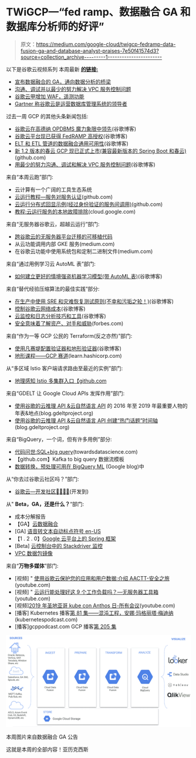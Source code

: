 # TWiGCP—“fed ramp、数据融合 GA 和数据库分析师的好评”

> 原文：<https://medium.com/google-cloud/twigcp-fedramp-data-fusion-ga-and-database-analyst-praises-7e50f41574d3?source=collection_archive---------1----------------------->

以下是谷歌云视频系列 本周最新 [**的链接:**](http://gtech.run/ju4em)

*   [宣布数据融合的 GA，通向数据分析的桥梁](https://cloud.google.com/blog/products/data-analytics/introducing-the-code-free-bridge-to-data-analytics-on-google-cloud)
*   [沟通、调试并以最少的努力解决 VPC 服务控制问题](https://cloud.google.com/blog/products/identity-security/unique-identifier-helps-troubleshooting-vpc-service-controls-perimeter)
*   [谷歌云甲增加 WAF，遥测功能](https://cloud.google.com/blog/products/identity-security/understanding-google-cloud-armors-new-waf-capabilities)
*   [Gartner 称谷歌云是运营数据库管理系统的领导者](https://cloud.google.com/blog/products/databases/google-cloud-a-leader-in-gartner-magic-quadrant-for-opdbms)

过去一周 GCP 的其他头条新闻包括:

*   [谷歌云在高德纳 OPDBMS 魔力象限中领先](http://gtech.run/scfc7)(谷歌博客)
*   [谷歌云平台现已获得 FedRAMP 高授权](http://gtech.run/prfm4)(谷歌博客)
*   [ELT 和 ETL 管道的数据融合通用可用性](http://gtech.run/yy58g)(谷歌博客)
*   [新 1.2 版本的春云 GCP 现已正式上市(兼容最新版本的 Spring Boot 和春云)](http://gtech.run/x84p9)(github.com)
*   [用最少的努力沟通、调试和解决 VPC 服务控制问题](http://gtech.run/vhczh)(谷歌博客)

来自“本周云跑”部门:

*   云计算有一个广阔的工具生态系统
*   [云运行教程—服务对服务认证](http://gtech.run/xlwjr)(github.com)
*   [云运行分布式回显示例(经过身份验证的服务间调用)](http://gtech.run/deva4)(github.com)
*   [教程:云运行服务的本地故障排除](http://gtech.run/6slqc)(cloud.google.com)

来自“无服务器谷歌云，超越云运行”部门:

*   [跨谷歌云的无服务器平台迁移的可移植代码](http://gtech.run/quxkk)
*   从云功能调用内部 GKE 服务(medium.com)
*   在谷歌云功能中使用系统包和定制二进制文件(medium.com)

来自“通过用例学习云 AutoML 表”部门:

*   [如何建立更好的情境强盗机器学习模型(带 AutoML 表)](http://gtech.run/7t6hn)(谷歌博客)

来自“替代经验压缩算法的最佳实践”部分:

*   [在生产中使用 SRE 和灾难恢复测试原则(不幸和污垢之轮！)](http://gtech.run/lbqjw)(谷歌博客)
*   [控制谷歌云网络成本](http://gtech.run/gs6d2)(谷歌博客)
*   [云监控和日志分析技巧和工具](/google-cloud/gtech.run/xmrbg)(谷歌博客)
*   [安全意味着了解资产、对手和威胁](http://gtech.run/4f2b9)(forbes.com)

来自“作为一等 GCP 公民的 Terraform(反之亦然)”部门:

*   [使用凡赛堤配置验证器和地形验证器](http://gtech.run/7jg5c)(谷歌博客)
*   [地形课程——GCP 赛道](http://gtech.run/3blmr)(learn.hashicorp.com)

从“多区域 Istio 客户端请求路由至最近的实例”部门:

*   [地理感知 Istio 多集群入口【github.com ](http://gtech.run/bakas)

来自“GDELT 让 Google Cloud APIs 发挥作用”部门:

*   [使用谷歌的云推理 API &云自然语言 API](http://gtech.run/wyk5k) 的 2016 年至 2019 年最重要人物的年表&地点(blog.gdeltproject.org)
*   [使用谷歌的云推理 API &云自然语言 API 创建“热门话题”时间轴](http://gtech.run/47ssq)(blog.gdeltproject.org)

来自“BigQuery，一个词，但有许多用例”部分:

*   [代码问世:SQL+big query](http://gtech.run/9cswm)(towardsdatascience.com)
*   【github.com】Kafka to big query 数据流模板
*   [数据转换，预处理可用在 BigQuery ML](http://gtech.run/cknsc) (Google blog)中

从“你去过谷歌云社区吗？”部门:

*   [谷歌云—开发社区👩‍💻👨‍💻](http://gtech.run/6duhz)(开发到)

从" **Beta，GA，还是什么？**“部门:

*   成本分解报告
*   【GA】[云数据融合](http://gtech.run/w9upn)
*   [GA] [语音转文本自动标点符号 en-US](http://gtech.run/9ghrr)
*   【1 . 2 . 0】[Google 云平台上的 Spring 框架](http://gtech.run/6axhn)
*   [Beta] [云控制台中的 Stackdriver 监控](http://gtech.run/a622z)
*   [VPC 数据包镜像](http://gtech.run/gveaw)

来自“**万物多媒体**”部门:

*   [视频] " [使用谷歌云保护您的应用和用户数据:介绍 AACTT-安全之旅](http://gtech.run/wzd4m)(youtube.com)
*   [视频] " [云运行能处理好这 9 个工作负载吗？—无服务器工具箱](http://gtech.run/s4trc)(youtube.com)
*   [视频][2019 年圣地亚哥 kube con Anthos 日-所有会议](http://gtech.run/4zspb)(youtube.com)
*   [播客] Kubernetes 播客[第 81 集——混沌工程，安娜·玛格丽塔·梅迪纳](http://gtech.run/xs2h2)(kubernetespodcast.com)
*   [播客]gcppodcast.com GCP 播客[第 205 集](http://gtech.run/w2a3t)

[![](img/809b3bd98920fb52150f8020459fed54.png)](http://gtech.run/yy58g)

本周图片来自数据融合 GA 公告

这就是本周的全部内容！亚历克西斯